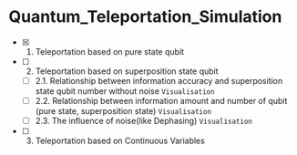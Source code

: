 # Quantum_Teleportation_Simulation

- [x] 1. Teleportation based on pure state qubit
- [ ] 2. Teleportation based on superposition state qubit
  - [ ]   2.1. Relationship between information accuracy and superposition state  qubit number without noise `Visualisation`
  - [ ]   2.2. Relationship between information amount and number of qubit (pure state, superposition state) `Visualisation`
  - [ ]   2.3. The influence of noise(like Dephasing) `Visualisation`
- [ ] 3. Teleportation based on Continuous Variables
